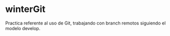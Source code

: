 winterGit
=========

Practica referente al uso de Git, trabajando con branch remotos siguiendo el modelo develop.
